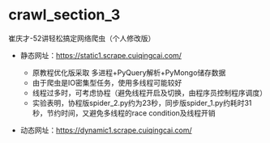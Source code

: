 # crawl_section_3
崔庆才-52讲轻松搞定网络爬虫（个人修改版）

- 静态网址：<https://static1.scrape.cuiqingcai.com/>
  - 原教程优化版采取 多进程+PyQuery解析+PyMongo储存数据
  - 由于爬虫是IO密集型任务，使用多线程可能较好
  - 线程过多时，可考虑协程（避免线程开启及切换，由程序员控制程序调度）
  - 实验表明，协程版spider_2.py约为23秒，同步版spider_1.py约耗时31秒，节约时间，又避免多线程的race condition及线程开销

- 动态网址：<https://dynamic1.scrape.cuiqingcai.com/>
